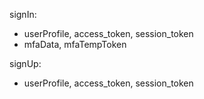signIn:

- userProfile, access_token, session_token
- mfaData, mfaTempToken

signUp:

- userProfile, access_token, session_token
